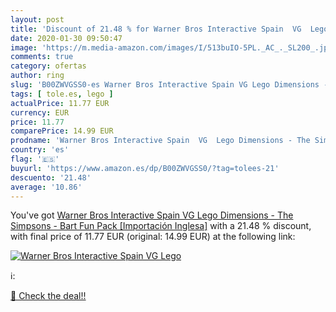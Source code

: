```yaml
---
layout: post
title: 'Discount of 21.48 % for Warner Bros Interactive Spain  VG  Lego '
date: 2020-01-30 09:50:47
image: 'https://m.media-amazon.com/images/I/513buIO-5PL._AC_._SL200_.jpg'
comments: true
category: ofertas
author: ring
slug: 'B00ZWVGSS0-es Warner Bros Interactive Spain VG Lego Dimensions - The...'
tags: [ tole.es, lego ]
actualPrice: 11.77 EUR
currency: EUR
price: 11.77
comparePrice: 14.99 EUR
prodname: 'Warner Bros Interactive Spain  VG  Lego Dimensions - The Simpsons - Bart Fun Pack [Importación Inglesa]'
country: 'es'
flag: '🇪🇸'
buyurl: 'https://www.amazon.es/dp/B00ZWVGSS0/?tag=tolees-21'
descuento: '21.48'
average: '10.86'
---
```


You've got [Warner Bros Interactive Spain  VG  Lego Dimensions - The Simpsons - Bart Fun Pack [Importación Inglesa]](https://www.amazon.es/dp/B00ZWVGSS0/?tag=tolees-21) with a  21.48 % discount, with final price of 11.77 EUR (original: 14.99 EUR) at the following link:

[![Warner Bros Interactive Spain  VG  Lego ](https://m.media-amazon.com/images/I/513buIO-5PL._AC_._SL200_.jpg)](https://www.amazon.es/dp/B00ZWVGSS0/?tag=tolees-21)

ℹ️:


[🛒 Check the deal!!](https://www.amazon.es/dp/B00ZWVGSS0/?tag=tolees-21)
